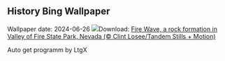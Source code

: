 ## History Bing Wallpaper
Wallpaper date: 2024-06-26
![](https://www.bing.com/th?id=OHR.FireWave_EN-US1154414797_UHD.jpg&w=1000)Download: [Fire Wave, a rock formation in Valley of Fire State Park, Nevada (© Clint Losee/Tandem Stills + Motion)](https://www.bing.com/th?id=OHR.FireWave_EN-US1154414797_UHD.jpg)

Auto get programm by LtgX
